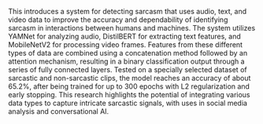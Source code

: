 This  introduces a system for detecting sarcasm that uses audio, text, and video data to improve the accuracy and dependability of identifying sarcasm in interactions between humans and machines. The system utilizes YAMNet for analyzing audio, DistilBERT for extracting text features, and MobileNetV2 for processing video frames. Features from these different types of data are combined using a concatenation method followed by an attention mechanism, resulting in a binary classification output through a series of fully connected layers. Tested on a specially selected dataset of sarcastic and non-sarcastic clips, the model reaches an accuracy of about 65.2%, after being trained for up to 300 epochs with L2 regularization and early stopping. This research highlights the potential of integrating various data types to capture intricate sarcastic signals, with uses in social media analysis and conversational AI.

